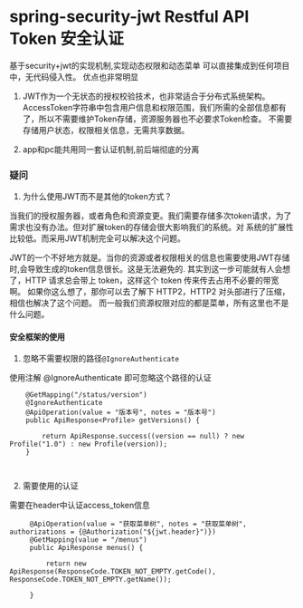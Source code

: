 spring-security-jwt Restful API Token 安全认证
=================================================

基于security+jwt的实现机制,实现动态权限和动态菜单
可以直接集成到任何项目中，无代码侵入性。
优点也非常明显

1. JWT作为一个无状态的授权校验技术，也非常适合于分布式系统架构。
AccessToken字符串中包含用户信息和权限范围，我们所需的全部信息都有了，所以不需要维护Token存储，资源服务器也不必要求Token检查。
不需要存储用户状态，权限相关信息，无需共享数据。

2. app和pc能共用同一套认证机制,前后端彻底的分离 

### 疑问
1. 为什么使用JWT而不是其他的token方式？

当我们的授权服务器，或者角色和资源变更。我们需要存储多次token请求，为了需求也没有办法。但对扩展token的存储会很大影响我们的系统。对
系统的扩展性比较低。而采用JWT机制完全可以解决这个问题。

JWT的一个不好地方就是。当你的资源或者权限相关的信息也需要使用JWT存储时,会导致生成的token信息很长。这是无法避免的.
其实到这一步可能就有人会想了，HTTP 请求总会带上 token，这样这个 token 传来传去占用不必要的带宽啊。
如果你这么想了，那你可以去了解下 HTTP2，HTTP2 对头部进行了压缩，相信也解决了这个问题。
而一般我们资源权限对应的都是菜单，所有这里也不是什么问题。





#### 安全框架的使用

1. 忽略不需要权限的路径`@IgnoreAuthenticate`

使用注解 @IgnoreAuthenticate 即可忽略这个路径的认证


```
    @GetMapping("/status/version")
    @IgnoreAuthenticate
    @ApiOperation(value = "版本号", notes = "版本号")
    public ApiResponse<Profile> getVersions() {

        return ApiResponse.success((version == null) ? new Profile("1.0") : new Profile(version));
    }
    
    
```


2.  需要使用的认证

需要在header中认证access_token信息

```
     @ApiOperation(value = "获取菜单树", notes = "获取菜单树", authorizations = {@Authorization("${jwt.header}")})
     @GetMapping(value = "/menus")
     public ApiResponse menus() {
 
         return new ApiResponse(ResponseCode.TOKEN_NOT_EMPTY.getCode(), ResponseCode.TOKEN_NOT_EMPTY.getName());
 
     }
````